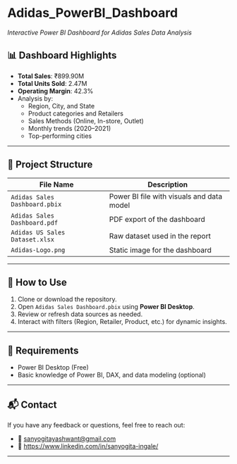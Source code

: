 # Adidas_PowerBI_Dashboard
_Interactive Power BI Dashboard for Adidas Sales Data Analysis_

## 📊 Dashboard Highlights
- **Total Sales**: ₹899.90M
- **Total Units Sold**: 2.47M
- **Operating Margin**: 42.3%
- Analysis by:
  - Region, City, and State
  - Product categories and Retailers
  - Sales Methods (Online, In-store, Outlet)
  - Monthly trends (2020–2021)
  - Top-performing cities

 ----

 ## 📁 Project Structure

| File Name                     | Description                                       |
|-------------------------------|----------------------------------------------------|
| `Adidas Sales Dashboard.pbix` | Power BI file with visuals and data model          |
| `Adidas Sales Dashboard.pdf`  | PDF export of the dashboard                        |
| `Adidas US Sales Dataset.xlsx`| Raw dataset used in the report                     |
| `Adidas-Logo.png`             | Static image for the dashboard                     |

---

## 🚀 How to Use

1. Clone or download the repository.
2. Open `Adidas Sales Dashboard.pbix` using **Power BI Desktop**.
3. Review or refresh data sources as needed.
4. Interact with filters (Region, Retailer, Product, etc.) for dynamic insights.

---

## 📌 Requirements

- Power BI Desktop (Free)
- Basic knowledge of Power BI, DAX, and data modeling (optional)

---
## 📬 Contact

If you have any feedback or questions, feel free to reach out:

- 📧 sanyogitayashwant@gmail.com
- 💼 https://www.linkedin.com/in/sanyogita-ingale/

---

